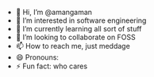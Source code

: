 - 👋 Hi, I’m @amangaman
- 👀 I’m interested in software engineering
- 🌱 I’m currently learning all sort of stuff
- 💞️ I’m looking to collaborate on FOSS
- 📫 How to reach me, just meddage
- 😄 Pronouns: 
- ⚡ Fun fact: who cares

<!---
amangaman/amangaman is a ✨ special ✨ repository because its `README.md` (this file) appears on your GitHub profile.
You can click the Preview link to take a look at your changes.
--->
